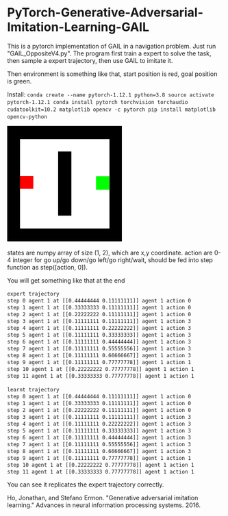 # PyTorch-Generative-Adversarial-Imitation-Learning-GAIL

This is a pytorch implementation of GAIL in a navigation problem. Just run "GAIL_OppositeV4.py". The program first train a expert to solve the task, then sample a expert trajectory, then use GAIL to imitate it.


Then environment is something like that, start position is red, goal position is green.

Install:
`
conda create --name pytorch-1.12.1 python=3.8
source activate pytorch-1.12.1
conda install pytorch torchvision torchaudio cudatoolkit=10.2 matplotlib opencv -c pytorch
pip install matplotlib opencv-python
`

![image](https://github.com/Bigpig4396/PyTorch-Generative-Adversarial-Imitation-Learning-GAIL/blob/master/env.png)


states are numpy array of size (1, 2), which are x,y coordinate. action are 0-4 integer for go up/go down/go left/go right/wait, should be fed into step function as step([action, 0]).


You will get something like that at the end
 ```
expert trajectory
step 0 agent 1 at [[0.44444444 0.11111111]] agent 1 action 0
step 1 agent 1 at [[0.33333333 0.11111111]] agent 1 action 0
step 2 agent 1 at [[0.22222222 0.11111111]] agent 1 action 0
step 3 agent 1 at [[0.11111111 0.11111111]] agent 1 action 3
step 4 agent 1 at [[0.11111111 0.22222222]] agent 1 action 3
step 5 agent 1 at [[0.11111111 0.33333333]] agent 1 action 3
step 6 agent 1 at [[0.11111111 0.44444444]] agent 1 action 3
step 7 agent 1 at [[0.11111111 0.55555556]] agent 1 action 3
step 8 agent 1 at [[0.11111111 0.66666667]] agent 1 action 3
step 9 agent 1 at [[0.11111111 0.77777778]] agent 1 action 1
step 10 agent 1 at [[0.22222222 0.77777778]] agent 1 action 1
step 11 agent 1 at [[0.33333333 0.77777778]] agent 1 action 1

learnt trajectory
step 0 agent 1 at [[0.44444444 0.11111111]] agent 1 action 0
step 1 agent 1 at [[0.33333333 0.11111111]] agent 1 action 0
step 2 agent 1 at [[0.22222222 0.11111111]] agent 1 action 0
step 3 agent 1 at [[0.11111111 0.11111111]] agent 1 action 3
step 4 agent 1 at [[0.11111111 0.22222222]] agent 1 action 3
step 5 agent 1 at [[0.11111111 0.33333333]] agent 1 action 3
step 6 agent 1 at [[0.11111111 0.44444444]] agent 1 action 3
step 7 agent 1 at [[0.11111111 0.55555556]] agent 1 action 3
step 8 agent 1 at [[0.11111111 0.66666667]] agent 1 action 3
step 9 agent 1 at [[0.11111111 0.77777778]] agent 1 action 1
step 10 agent 1 at [[0.22222222 0.77777778]] agent 1 action 1
step 11 agent 1 at [[0.33333333 0.77777778]] agent 1 action 1
```
You can see it replicates the expert trajectory correctly.


Ho, Jonathan, and Stefano Ermon. "Generative adversarial imitation learning." Advances in neural information processing systems. 2016.
